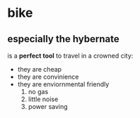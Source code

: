 # bike
## especially the hybernate
is a **perfect tool** to travel in a crowned city:
* they are cheap
* they are convinience
* they are enviornmental friendly
  1. no gas
  2. little noise
  3. power saving

